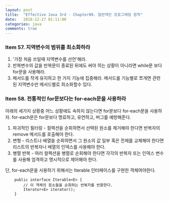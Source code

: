```yaml
---
layout: post
title:  "Effective Java 3rd - Chapter09. 일반적인 프로그래밍 원칙"
date:   2018-12-27 01:11:00
categories: java
comments: true
---
```

### Item 57. 지역변수의 범위를 최소화하라
1. '가장 처음 쓰일때 지역변수를 선언'해라.
2. 반복변수의 값을 반복문이 종료된 뒤에도 써야 하는 상황이 아니라면 while문 보다 for문을 사용해라.
3. 메서드를 작게 유지하고 한 가지 기능에 집중해라. 메서드를 기능별로 쪼개면 관련된 지역변수만 메서드별로 최소화할수 있다.

### Item 58. 전통적인 for문보다는 for-each문을 사용하라
아래의 세가지 상황중 어느 상황에도 속하지 않는다면 for문보다 for-each문을 사용하자. for-each문은 for문보다 명료하고, 유연하고, 버그를 예방해준다.
1. 파괴적인 필터링 - 컬렉션을 순회하면서 선택된 원소를 제거해야 한다면 반복자의 remove 메서드를 호출해야 한다.
2. 변형 - 리스트나 배열을 순회하면서 그 원소의 값 일부 혹은 전체를 교체해야 한다면 리스트의 반복자나 배열의 인덱스를 사용해야 한다.
3. 병렬 반복 - 여러 컬렉션을 병렬로 순회해야 한다면 각각의 반복자 또는 인덱스 변수를 사용해 엄격하고 명시적으로 제어해야 한다.

단, for-each문을 사용하기 위해서는 Iterable 인터페이스를 구현한 객체여야한다.
```
	public interface Iterable<E> {
		// 이 객체의 원소들을 순회하는 반복자를 반환한다.
		Iterator<E> iterator();
	}
```

